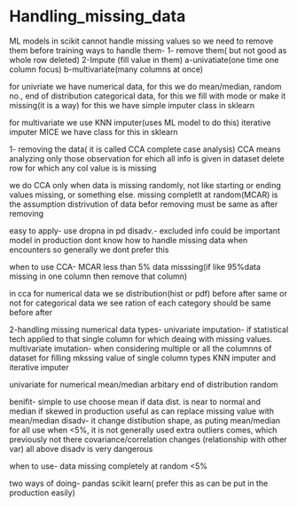 # Handling_missing_data

ML models in scikit cannot handle missing values so we  need to remove them before training
ways to handle them-
1- remove them( but not good as whole row deleted)
2-Impute (fill value in them)
	a-univatiate(one time one column focus)
	b-multivariate(many columns at once)

for univriate we have
	numerical data, for this we do mean/median, random no., end of distribution
	categorical data, for this we fill with mode or make it missing(it is a way)
for this we have simple imputer class in sklearn

for multivariate we use 
	KNN imputer(uses ML model to do this)
	iterative imputer MICE
we have class for this in sklearn


1- removing the data( it is called CCA complete case analysis)
CCA means analyzing only those observation for ehich all info is given in dataset
delete row for which any col value is is missing

we do CCA only when data is missing randomly, not like starting or ending values missing, or something else.
missing completlt at random(MCAR) is the assumption
distrivution of data befor removing must be same as after removing

easy to apply- use dropna in pd
disadv.- excluded info could be important
	model in production dont know how to handle missing data when encounters
so generally we dont prefer this

when to use CCA-
MCAR
less than 5% data misssing(if like 95%data missing in one column then remove that column)

in cca for numerical data we se distribution(hist or pdf) before after same or not
	for categorical data we see ration of each category should be same before after

2-handling missing numerical data
types-
	univariate imputation- if statistical tech applied to that single column for which deaing with missing values.
	multivariate imutation- when considering multiple or all the columnns of dataset for filling mkssing value of single column
		types KNN imputer and iterative imputer

univariate for numerical
	mean/median
	arbitary
	end of distribution
	random

benifit- simple to use
	choose mean if data dist. is near to normal and median  if skewed
	in production useful as can replace missing value with mean/median
disadv- it change distibution shape, as puting mean/median for all
	use when <5%, it is not generally used
	extra outliers comes, which previously not there
	covariance/correlation changes (relationship with other var)
all above disadv is very dangerous

when to use-
	data missing completely at random
	<5%

two ways of doing-
	pandas
	scikit learn( prefer this as can be put in the production easily)

